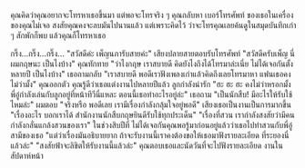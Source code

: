 คุณคิดว่าคุณอยากจะโทรหาเธอขึ้นมา แต่พอจะโทรจริง ๆ คุณกลับหา
เบอร์โทรศัพท์
ของเธอในเครื่องของคุณไม่เจอ สงสัยคุณคงจะลบมันไปนานแล้ว แต่เพราะคิดไว้
ว่าจะโทรคุณเลยค้นดูในสมุดบันทึกเก่า ๆ สักพักก็พบ แล้วคุณก็โทรหาเธอ

กริ๊ง...กริ๊ง...กริ๊ง...
"สวัสดีค่ะ เพ็ญนภารับสายค่ะ" เสียงปลายสายตอบรับโทรศัพท์
"สวัสดีครับเพ็ญ นี่ผมกฤษนะ เป็นไงบ้าง" คุณทักทาย
"ว่าไงกฤษ เราสบายดี คิดยังไงถึงได้โทรมาล่ะเนี่ย ไม่ได้เจอกันตั้งหลายปี เป็นไงบ้าง" 
เธอถามกลับ
"เราสบายดี พอดีเราฟังเพลงเก่าแล้วคิดถึงเลยโทรมาหา แฟนเธอคงไม่ว่ามั้ง" 
คุณออกตัว คุณรู้ดีว่าเธอแต่งงานไปหลายปีแล้ว ลูกกำลังน่ารัก
"ฮะ ฮะ ฮะ คงไม่ว่าหรอกมั้ง พี่อู๋กำลังเล่นกับลูกอยู่ที่หน้าทีวีนี่แหละ 
ตอนนี้เธอทำอะไรอยู่ล่ะ" เธอถาม
"เป็นนักสืบ! มีอะไรให้รับใช้ไหมล่ะ" ผมตอบ
"จริงหรือ พอดีเลย เรามีเรื่องกำลังกลุ้มใจอยู่พอดี" เสียงเธอเป็นงานเป็นการมากขึ้น
"เรื่องอะไร บอกเราได้ สำนักงานนักสืบกฤษยินดีรับใช้ทุกประเด็น"
"เรื่องที่สวน เรากำลังสงสัยว่ามีคนกำลังกลั่นแกล้งสวนของเรา" ในช่วงสิบปีที่
ไม่ได้เจอกันคุณพอรู้มาก่อนอยู่แล้วว่าเธอไปทำสวนกับพี่อู๋สามีของเธอ
"แต่ว่าเรื่องมันอธิบายยาก ถ้าจะรับงานนี้เราคงต้องขอให้เธอมาฟังรายละเอียด
ที่ระยองนี่แล้วล่ะ" 
"สงสัยฟ้าจะลิขิตให้รับงานนี้แล้วล่ะ" คุณตอบเธอและนัดวันที่จะไปฟังรายละเอียด
งานในสัปดาห์หน้า
